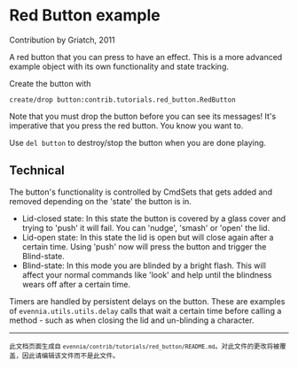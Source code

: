 # Red Button example

Contribution by Griatch, 2011

A red button that you can press to have an effect. This is a more advanced example 
object with its own functionality and state tracking.

Create the button with

    create/drop button:contrib.tutorials.red_button.RedButton

Note that you must drop the button before you can see its messages! It's
imperative that you press the red button. You know you want to.

Use `del button` to destroy/stop the button when you are done playing.

## Technical

The button's functionality is controlled by CmdSets that gets added and removed
depending on the 'state' the button is in.

- Lid-closed state: In this state the button is covered by a glass cover and
  trying to 'push' it will fail. You can 'nudge', 'smash' or 'open' the lid.
- Lid-open state: In this state the lid is open but will close again after a
  certain time. Using 'push' now will press the button and trigger the
  Blind-state.
- Blind-state: In this mode you are blinded by a bright flash. This will affect
  your normal commands like 'look' and help until the blindness wears off after
  a certain time.

Timers are handled by persistent delays on the button. These are examples of
`evennia.utils.utils.delay` calls that wait a certain time before calling a
method - such as when closing the lid and un-blinding a character.



----

<small>此文档页面生成自 `evennia/contrib/tutorials/red_button/README.md`。对此文件的更改将被覆盖，因此请编辑该文件而不是此文件。</small>
